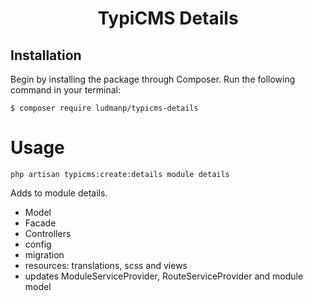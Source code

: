 <h1 align="center">TypiCMS Details</h1>

## Installation

Begin by installing the package through Composer. Run the following command in your terminal:

```
$ composer require ludmanp/typicms-details
```

# Usage

```
php artisan typicms:create:details module details
```

Adds to module details. 
* Model
* Facade
* Controllers
* config
* migration
* resources: translations, scss and views
* updates ModuleServiceProvider, RouteServiceProvider and module model
